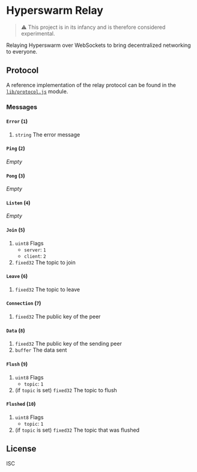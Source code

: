 # Hyperswarm Relay

> :warning: This project is in its infancy and is therefore considered experimental.

Relaying Hyperswarm over WebSockets to bring decentralized networking to everyone.

## Protocol

A reference implementation of the relay protocol can be found in the [`lib/protocol.js`](lib/protocol.js) module.

### Messages

#### `Error` (`1`)

1.  `string` The error message

#### `Ping` (`2`)

_Empty_

#### `Pong` (`3`)

_Empty_

#### `Listen` (`4`)

_Empty_

#### `Join` (`5`)

1.  `uint8` Flags
    - `server`: `1`
    - `client`: `2`
2.  `fixed32` The topic to join

#### `Leave` (`6`)

1.  `fixed32` The topic to leave

#### `Connection` (`7`)

1.  `fixed32` The public key of the peer

#### `Data` (`8`)

1.  `fixed32` The public key of the sending peer
2.  `buffer` The data sent

#### `Flush` (`9`)

1.  `uint8` Flags
    - `topic`: `1`
2.  (if `topic` is set) `fixed32` The topic to flush

#### `Flushed` (`10`)

1.  `uint8` Flags
    - `topic`: `1`
2.  (if `topic` is set) `fixed32` The topic that was flushed

## License

ISC

